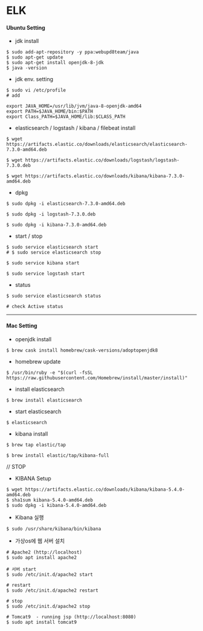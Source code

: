 # ELK

#### Ubuntu Setting

* jdk install

```shell
$ sudo add-apt-repository -y ppa:webupd8team/java
$ sudo apt-get update
$ sudo apt-get install openjdk-8-jdk
$ java -version
```

* jdk env.  setting

```shell
$ sudo vi /etc/profile
# add

export JAVA_HOME=/usr/lib/jvm/java-8-openjdk-amd64
export PATH=$JAVA_HOME/bin:$PATH
export Class_PATH=$JAVA_HOME/lib:$CLASS_PATH
```



* elasticsearch / logstash / kibana / filebeat install

```shell
$ wget https://artifacts.elastic.co/downloads/elasticsearch/elasticsearch-7.3.0-amd64.deb

$ wget https://artifacts.elastic.co/downloads/logstash/logstash-7.3.0.deb

$ wget https://artifacts.elastic.co/downloads/kibana/kibana-7.3.0-amd64.deb
```

* dpkg

```shell
$ sudo dpkg -i elasticsearch-7.3.0-amd64.deb

$ sudo dpkg -i logstash-7.3.0.deb

$ sudo dpkg -i kibana-7.3.0-amd64.deb
```



* start / stop

```shell
$ sudo service elasticsearch start
# $ sudo service elasticsearch stop

$ sudo service kibana start

$ sudo service logstash start
```

* status

```shell
$ sudo service elasticsearch status

# check Active status
```



---

#### Mac Setting

* openjdk install

```shell
$ brew cask install homebrew/cask-versions/adoptopenjdk8
```

* homebrew update

```shell
$ /usr/bin/ruby -e "$(curl -fsSL https://raw.githubusercontent.com/Homebrew/install/master/install)"
```

* install elasticsearch

```shell
$ brew install elasticsearch
```

* start elasticsearch

````shell
$ elasticsearch
````

* kibana install

````shell
$ brew tap elastic/tap

$ brew install elastic/tap/kibana-full
````





// STOP

* KIBANA Setup

```shell
$ wget https://artifacts.elastic.co/downloads/kibana/kibana-5.4.0-amd64.deb
$ sha1sum kibana-5.4.0-amd64.deb 
$ sudo dpkg -i kibana-5.4.0-amd64.deb
```

* Kibana 실행

```shell
$ sudo /usr/share/kibana/bin/kibana
```

* 가상os에 웹 서버 설치

```shell
# Apache2 (http://localhost)
$ sudo apt install apache2

# 서버 start
$ sudo /etc/init.d/apache2 start

# restart
$ sudo /etc/init.d/apache2 restart

# stop
$ sudo /etc/init.d/apache2 stop

# Tomcat9  - running jsp (http://localhost:8080) 
$ sudo apt install tomcat9

```

